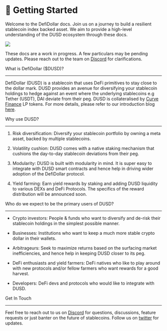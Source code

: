 🐇 Getting Started
==================

Welcome to the DefiDollar docs. Join us on a journey to build a resilient stablecoin index backed asset. We aim to provide a high-level understanding of the DUSD ecosystem through these docs.

![](https://gblobscdn.gitbook.com/assets%2F-MDsAKWIoRH4LJ60z-Or%2F-MEaRnFKLwVr9x4GYToP%2F-MEaawcqEl-BBLF--cbt%2FDefiDollar.jpeg?alt=media&token=71383174-67c4-409d-ade8-1685c8064bb3)

These docs are a work in progress. A few particulars may be pending updates. Please reach out to the team on [Discord](https://discord.com/invite/zGmC547) for clarifications.

What is DefiDollar ($DUSD)?[](https://docs.dusd.finance/#what-is-defidollar-dusd)

-------------------------------------------------------------------------------------

DefiDollar (DUSD) is a stablecoin that uses DeFi primitives to stay close to the dollar mark. DUSD provides an avenue for diversifying your stablecoin holdings to hedge against an event where the underlying stablecoins e.g Tether (USDT), DAI deviate from their peg.‌ DUSD is collateralised by [Curve Finance](https://www.curve.fi/) LP tokens. For more details, please refer to our introduction blog [here](https://medium.com/defidollar/a-curvy-defidollar-c249438c154a).

Why use DUSD?[](https://docs.dusd.finance/#why-use-dusd)

------------------------------------------------------------

1.  Risk diversification: Diversify your stablecoin portfolio by owning a meta asset, backed by multiple stablecoins.

2.  Volatility cushion: DUSD comes with a native staking mechanism that cushions the day-to-day stablecoin deviations from their peg.

3.  Modularity: DUSD is built with modularity in mind. It is super easy to integrate with DUSD smart contracts and hence help in driving wider adoption of the DefiDollar protocol.

4.  Yield farming: Earn yield rewards by staking and adding DUSD liquidity to various DEXs and DeFi Protocols. The specifics of the reward distribution will be announced soon.

Who do we expect to be the primary users of DUSD?[](https://docs.dusd.finance/#who-do-we-expect-to-be-the-primary-users-of-dusd)

------------------------------------------------------------------------------------------------------------------------------------

-   Crypto investors: People & funds who want to diversify and de-risk their stablecoin holdings in the simplest possible manner.

-   Businesses: Institutions who want to keep a much more stable crypto dollar in their wallets.

-   Arbitrageurs: Seek to maximize returns based on the surfacing market inefficiencies, and hence help in keeping DUSD closer to its peg.

-   DeFi enthusiasts and yield farmers: DeFi natives who like to play around with new protocols and/or fellow farmers who want rewards for a good harvest.

-   Developers: DeFi devs and protocols who would like to integrate with DUSD.

Get In Touch[](https://docs.dusd.finance/#get-in-touch)

-----------------------------------------------------------

Feel free to reach out to us on [Discord](https://discord.gg/zGmC547) for questions, discussions, feature requests or just banter on the future of stablecoins. Follow us on [twitter](https://twitter.com/defidollar) for updates.